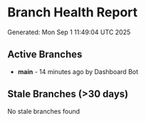 # Branch Health Report
Generated: Mon Sep  1 11:49:04 UTC 2025

## Active Branches
- **main** - 14 minutes ago by Dashboard Bot

## Stale Branches (>30 days)
No stale branches found

